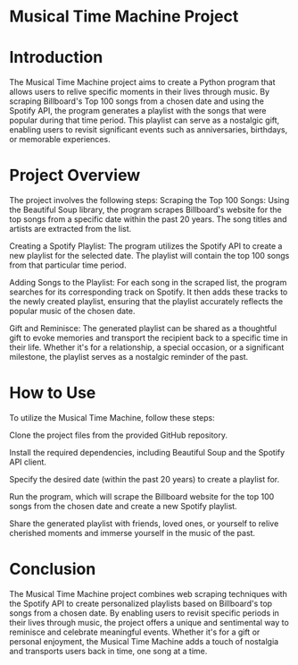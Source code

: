 # Musical Time Machine Project

# Introduction
The Musical Time Machine project aims to create a Python program that allows users to relive specific moments in their lives through music. By scraping Billboard's Top 100 songs from a chosen date and using the Spotify API, the program generates a playlist with the songs that were popular during that time period. This playlist can serve as a nostalgic gift, enabling users to revisit significant events such as anniversaries, birthdays, or memorable experiences.

# Project Overview
The project involves the following steps:
Scraping the Top 100 Songs: Using the Beautiful Soup library, the program scrapes Billboard's website for the top songs from a specific date within the past 20 years. The song titles and artists are extracted from the list.

Creating a Spotify Playlist: The program utilizes the Spotify API to create a new playlist for the selected date. The playlist will contain the top 100 songs from that particular time period.

Adding Songs to the Playlist: For each song in the scraped list, the program searches for its corresponding track on Spotify. It then adds these tracks to the newly created playlist, ensuring that the playlist accurately reflects the popular music of the chosen date.

Gift and Reminisce: The generated playlist can be shared as a thoughtful gift to evoke memories and transport the recipient back to a specific time in their life. Whether it's for a relationship, a special occasion, or a significant milestone, the playlist serves as a nostalgic reminder of the past.

# How to Use
To utilize the Musical Time Machine, follow these steps:

Clone the project files from the provided GitHub repository.

Install the required dependencies, including Beautiful Soup and the Spotify API client.

Specify the desired date (within the past 20 years) to create a playlist for.

Run the program, which will scrape the Billboard website for the top 100 songs from the chosen date and create a new Spotify playlist.

Share the generated playlist with friends, loved ones, or yourself to relive cherished moments and immerse yourself in the music of the past.

# Conclusion
The Musical Time Machine project combines web scraping techniques with the Spotify API to create personalized playlists based on Billboard's top songs from a chosen date. By enabling users to revisit specific periods in their lives through music, the project offers a unique and sentimental way to reminisce and celebrate meaningful events. Whether it's for a gift or personal enjoyment, the Musical Time Machine adds a touch of nostalgia and transports users back in time, one song at a time.






